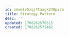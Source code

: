 ```yaml
---
id: zmxmlv5zqj4taagk248pi3o
title: Strategy Pattern
desc: ''
updated: 1708262576515
created: 1708262572462
---
```

